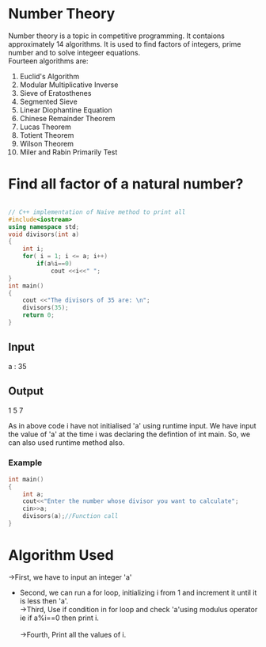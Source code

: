 <h1>Number Theory</h1>
Number theory is a topic in competitive programming. It contaions approximately 14 algorithms. It is used to find factors of integers, prime number and to solve integeer equations.
<br>
Fourteen algorithms are:
<ol>
<li>Euclid's Algorithm</li>
<li>Modular Multiplicative Inverse</li>
<li>Sieve of Eratosthenes</li>
<li>Segmented Sieve</li>
<li>Linear Diophantine Equation</li>
<li>Chinese Remainder Theorem</li>
<li>Lucas Theorem</li>
<li>Totient Theorem</li>
<li>Wilson Theorem</li>
<li>Miler and Rabin Primarily Test</li>
</ol>
<h1>Find all factor of a natural number?</h1>

```cpp

// C++ implementation of Naive method to print all
#include<iostream>
using namespace std;
void divisors(int a)
{
	int i;
	for( i = 1; i <= a; i++)
		if(a%i==0)
			cout <<i<<" ";
}
int main()
{
	cout <<"The divisors of 35 are: \n";
	divisors(35);
	return 0;
}
```


<h2>Input</h2>
a : 35
<h2>Output</h2>
1 5 7

<p>As in above code i have not initialised 'a' using runtime input. We have input the value of 'a' at the time i was declaring the defintion of int main. So, we can also used runtime method also.</p>
<h3>Example</h3>

```CPP
int main()
{
	int a;
	cout<<"Enter the number whose divisor you want to calculate";
	cin>>a;
	divisors(a);//Function call
}
```

# Algorithm Used
->First, we have to input an integer 'a'<br>
- Second, we can run a for loop, initializing i from 1 and increment it until it is less then 'a'.<br>
->Third, Use if condition in for loop and check 'a'using modulus operator ie if a%i==0 then print i.<br>   
->Fourth, Print all the values of i.